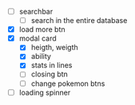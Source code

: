 - [ ] searchbar
  - [ ] search in the entire database
- [x] load more btn
- [x] modal card
  - [x] heigth, weigth
  - [x] ability
  - [x] stats in lines
  - [ ] closing btn
  - [ ] change pokemon btns
- [ ] loading spinner
